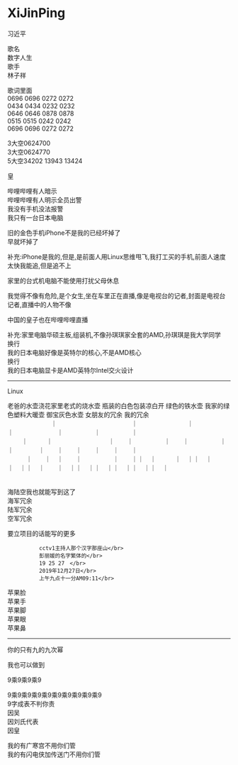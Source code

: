 # XiJinPing
习近平

歌名                  </br>
数字人生              </br>
歌手                  </br>
林子祥                

歌词里面                  </br>
0696 0696 0272 0272      </br>
0434 0434 0232 0232      </br>
0646 0646 0878 0878      </br>
0515 0515 0242 0242      </br>
0696 0696 0272 0272      </br>

3大空0624700             </br>
3大空0624770             </br>
5大空34202 13943 13424   </br>

皇

哔哩哔哩有人暗示　　　　　　</br>
哔哩哔哩有人明示全员出警   </br>
我没有手机没法报警　　　　 </br>
我只有一台日本电脑        </br>

旧的金色手机iPhone不是我的已经坏掉了</br>
早就坏掉了　　　　　　　　　　　　　</br>

补充:iPhone是我的,但是,是前面人用Linux思维甩飞,我打工买的手机,前面人速度太快我能追,但是追不上</br>

家里的台式机电脑不能使用打扰父母休息</br>

我觉得不像有危险,是个女生,坐在车里正在直播,像是电视台的记者,封面是电视台记者,直播中的人物不像</br>

中国的皇子也在哔哩哔哩直播</br>

补充:家里电脑华硕主板,组装机,不像孙琪琪家全套的AMD,孙琪琪是我大学同学</br>
换行</br>
我的日本电脑好像是英特尔的核心,不是AMD核心</br>
换行</br>
我的日本电脑显卡是AMD英特尔Intel交火设计</br>

----------

Linux

老爸的水壶浇花家里老式的烧水壶 瓶装的白色包装凉白开 绿色的铁水壶 我家的绿色塑料大暖壶 御宝灰色水壶 女朋友的冗余 我的冗余　 </br>
　　　　　　　｜　　　　　　　　　　　　｜　　　　　　　　｜　　　　　　　　｜　　　　　　　｜　　　　　｜　　　　　｜　　　</br>　
       　｜　　　｜　　　　　　　　　｜　　｜　　　　　｜　　｜　　　　　｜　　｜　　　　｜　　｜　　｜　　｜　　｜　　｜  </br>
　　　｜　　｜　｜　　｜　　　　　｜　　｜｜　｜　　　｜　｜｜　｜　　　｜　｜｜　｜　　｜　｜｜　｜｜　｜｜　｜｜　｜｜　｜</br>　
　　　　　　　　　　

海陆空我也就能写到这了 </br>
海军冗余   </br>
陆军冗余   </br>
空军冗余   </br>


要立项目的话能写的更多 </br>

              cctv1主持人那个汉字那座山</br>
              彭丽媛的名字繁体的</br>
              19 25 27　</br>
              2019年12月27日</br>
              上午九点十一分AM09:11</br>

苹果脸 </br>
苹果手 </br>
苹果脚 </br>
苹果眼 </br>
苹果鼻 </br>

----------

你的只有九的九次幂 </br>

我也可以做到</br>

9乘9乘9乘9</br>

9乘9乘9乘9乘9乘9乘9乘9乘9乘9</br>
9字成表不判你责</br>
因吴</br>
因刘氏代表</br>
因皇</br>

我的有广寒宫不用你们管</br>
我的有闪电侠加传送门不用你们管</br>

